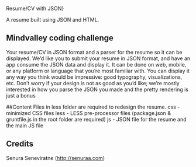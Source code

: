 Resume/CV with JSON}

A resume built using JSON and HTML. 


## Mindvalley coding challenge

Your resume/CV in JSON format and a parser for the resume so it can be displayed.
We’d like you to submit your resume in JSON format, and have an app consume the JSON data and display it. It can be done on web, mobile, or any platform or language that you’re most familiar with. You can display it any way you think would be impressive: good typography, visualizations, etc.
Don’t worry if your design is not as good as you’d like; we’re mostly interested in how you parse the JSON you made and the pretty rendering is just a bonus

##Content
Files in less folder are required to redesign the resume.
css - minimized CSS files
less - LESS pre-processor files (package.json & gruntfile.js in the root folder are required)
js - JSON file for the resume and the main JS file
## Credits

Senura Seneviratne (http://senuraa.com)

